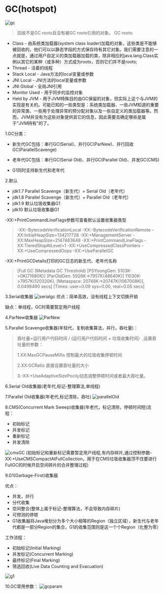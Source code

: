 # GC(hotspot)
![gc](imgs/GC.jpg)

>回收不是GC roots且没有被GC roots引用的对象。
> GC roots:

- Class - 由系统类加载器(system class loader)加载的对象，这些类是不能够被回收的，他们可以以静态字段的方式保存持有其它对象。我们需要注意的一点就是，通过用户自定义的类加载器加载的类，除非相应的java.lang.Class实例以其它的某种（或多种）方式成为roots，否则它们并不是roots;
- Thread - 活着的线程
- Stack Local - Java方法的local变量或参数
- JNI Local - JNI方法的local变量或参数
- JNI Global - 全局JNI引用
- Monitor Used - 用于同步的监控对象
- Held by JVM - 用于JVM特殊目的由GC保留的对象，但实际上这个与JVM的实现是有关的。可能已知的一些类型是：系统类加载器、一些JVM知道的重要的异常类、一些用于处理异常的预分配对象以及一些自定义的类加载器等。然而，JVM并没有为这些对象提供其它的信息，因此需要去确定哪些是属于"JVM持有"的了。

1.GC分类：

- 新生代GC包括：串行GC(Serial)、并行GC(ParNew)、并行回收GC(ParallelScavenge)

- 老年代GC包括：串行GC(Serial Old)、并行GC(Parallel Old)、并发GC(CMS)

- G1同时支持新生代和老年代

2.默认

- jdk1.7 Parallel Scavenge（新生代）+ Serial Old（老年代）
- jdk1.8 Parallel Scavenge（新生代）+ Parallel Old（老年代）
- jdk1.9 默认垃圾收集器G1
- jdk10 默认垃圾收集器G1

-XX:+PrintCommandLineFlags参数可查看默认设置收集器类型
>-XX:-BytecodeVerificationLocal -XX:-BytecodeVerificationRemote -XX:InitialHeapSize=134217728 -XX:+ManagementServer -XX:MaxHeapSize=2147483648 -XX:+PrintCommandLineFlags -XX:TieredStopAtLevel=1 -XX:+UseCompressedClassPointers -XX:+UseCompressedOops -XX:+UseParallelGC 

-XX:+PrintGCDetails打印的GC日志的新生代、老年代名称
>[Full GC (Metadata GC Threshold) [PSYoungGen: 5103K->0K(71680K)] [ParOldGen: 5926K->7957K(48640K)] 11030K->7957K(120320K), [Metaspace: 20748K->20747K(1067008K)], 0.0498490 secs] [Times: user=0.09 sys=0.00, real=0.05 secs] 

3.Serial收集器
![serialgc](imgs/SerialGC.jpg)
优点：简单高效，没有线程上下文切换开销

缺点：单线程，GC时需要暂定用户线程

4.ParNew收集器
![ParNew](imgs/ParNew.jpg)

5.Parallel Scavenge收集器(年轻代，复制收集算法，并行，吞吐量)：
>
>吞吐量=运行用户代码时间 / (运行用户代码时间 + 垃圾收集时间）,设置吞吐量的参数：
>
>1.XX:MaxGCPauseMillis 控制最大的垃圾收集停顿时间
>
>2.XX:GCRatio 直接设置吞吐量的大小
>
>3.-XX:+UseAdaptiveSizePocily动态调整停顿时间或者最大吞吐量。

6.Serial Old收集器(老年代,标记-整理算法,单线程)

7.Parallel Old收集器(年老代,标记清除，吞吐)
![parallelOld](imgs/ParallelOldGC.jpg)

8.CMS(Concurrent Mark Sweep)收集器(年老代，标记清除，停顿时间短)流程：

- 初始标记
- 并发标记
- 重新标记
- 并发清除

![cmsGC](imgs/cmsGC.jpg)
(初始标记和重新标记需要暂定用户线程,有内存碎片,通过控制参数-XX:+UseCMSCompactAtFullCollection，用于在CMS垃圾收集器顶不住要进行FullGC的时候开启空间碎片的合并整理过程)

9.G1(Garbage-First)收集器

优点：

- 并发，并行
- 分代收集
- 空间整合(整体上属于标记-整理算法，不会导致内存碎片)
- 可预测的停顿
- G1收集器将Java堆划分为多个大小相等的Region（独立区域），新生代与老年代都是一部分Region的集合，G1的收集范围则是这一个个Region（化整为零）

工作流程：

- 初始标记(Initial Marking)
- 并发标记(Concurrent Marking)
- 最终标记(Final Marking)
- 筛选回收(Live Data Counting and Evacuation)

![g1](imgs/g1GC.jpg)

10.GC常用参数：
![gcparam](imgs/GCParam.jpg)